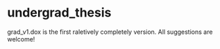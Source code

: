 # undergrad_thesis
grad_v1.dox is the first raletively completely version. 
All suggestions are welcome!
